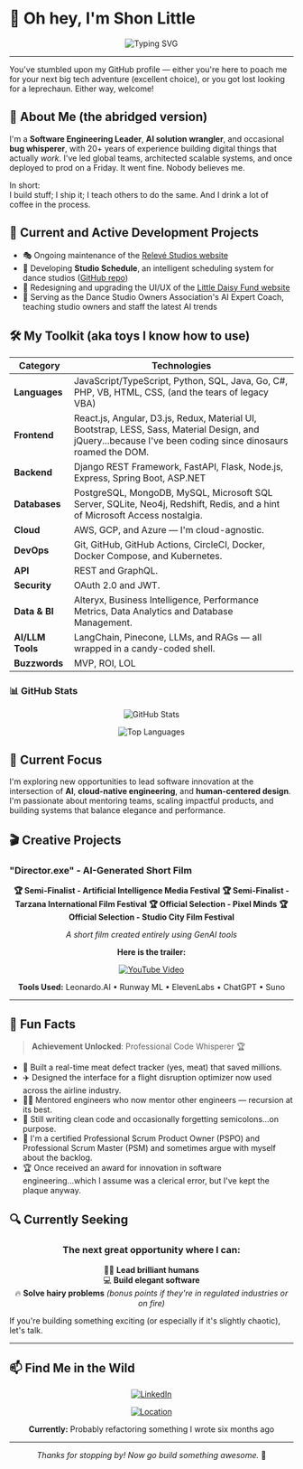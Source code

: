 # 👋 Oh hey, I'm Shon Little

<div align="center">

![Typing SVG](https://readme-typing-svg.herokuapp.com?font=Fira+Code&pause=1000&color=2196F3&center=true&vCenter=true&width=435&lines=Software+Engineering+Leader;AI+Solution+Wrangler;Bug+Whisperer;20%2B+Years+of+Experience)

</div>

---

You've stumbled upon my GitHub profile — either you're here to poach me for your next big tech adventure (excellent choice), or you got lost looking for a leprechaun. Either way, welcome!

## 🚀 About Me (the abridged version)

I'm a **Software Engineering Leader**, **AI solution wrangler**, and occasional **bug whisperer**, with 20+ years of experience building digital things that actually _work_. I've led global teams, architected scalable systems, and once deployed to prod on a Friday. It went fine. Nobody believes me.

In short:  
I build stuff; I ship it; I teach others to do the same. And I drink a lot of coffee in the process.

## 🔨 Current and Active Development Projects

- 🎭 Ongoing maintenance of the [Relevé Studios website](https://relevestudios.com/)
- 📅 Developing **Studio Schedule**, an intelligent scheduling system for dance studios ([GitHub repo](https://github.com/shonlittle/studio-schedule))
- 🌼 Redesigning and upgrading the UI/UX of the [Little Daisy Fund website](http://littledaisy.org/)
- 🤖 Serving as the Dance Studio Owners Association's AI Expert Coach, teaching studio owners and staff the latest AI trends

## 🛠️ My Toolkit (aka toys I know how to use)

| Category         | Technologies                                                                                                                                                |
| ---------------- | ----------------------------------------------------------------------------------------------------------------------------------------------------------- |
| **Languages**    | JavaScript/TypeScript, Python, SQL, Java, Go, C#, PHP, VB, HTML, CSS, (and the tears of legacy VBA)                                                         |
| **Frontend**     | React.js, Angular, D3.js, Redux, Material UI, Bootstrap, LESS, Sass, Material Design, and jQuery...because I've been coding since dinosaurs roamed the DOM. |
| **Backend**      | Django REST Framework, FastAPI, Flask, Node.js, Express, Spring Boot, ASP.NET                                                                               |
| **Databases**    | PostgreSQL, MongoDB, MySQL, Microsoft SQL Server, SQLite, Neo4j, Redshift, Redis, and a hint of Microsoft Access nostalgia.                                 |
| **Cloud**        | AWS, GCP, and Azure — I'm cloud-agnostic.                                                                                                                   |
| **DevOps**       | Git, GitHub, GitHub Actions, CircleCI, Docker, Docker Compose, and Kubernetes.                                                                              |
| **API**          | REST and GraphQL.                                                                                                                                           |
| **Security**     | OAuth 2.0 and JWT.                                                                                                                                          |
| **Data & BI**    | Alteryx, Business Intelligence, Performance Metrics, Data Analytics and Database Management.                                                                |
| **AI/LLM Tools** | LangChain, Pinecone, LLMs, and RAGs — all wrapped in a candy-coded shell.                                                                                   |
| **Buzzwords**    | MVP, ROI, LOL                                                                                                                                               |

### 📊 GitHub Stats

<div align="center">

![GitHub Stats](https://github-readme-stats.vercel.app/api?username=shonlittle&show_icons=true&theme=tokyonight&hide_border=true&count_private=true&hide=stars,contribs&hide_rank=true)

![Top Languages](https://github-readme-stats.vercel.app/api/top-langs/?username=shonlittle&layout=compact&theme=tokyonight&hide_border=true)

</div>

## 🎯 Current Focus

I'm exploring new opportunities to lead software innovation at the intersection of **AI**, **cloud-native engineering**, and **human-centered design**. I'm passionate about mentoring teams, scaling impactful products, and building systems that balance elegance and performance.

## 🎬 Creative Projects

### "Director.exe" - AI-Generated Short Film

<div align="center">

**🏆 Semi-Finalist - Artificial Intelligence Media Festival**
**🏆 Semi-Finalist - Tarzana International Film Festival**
**🏆 Official Selection - Pixel Minds**
**🏆 Official Selection - Studio City Film Festival**

_A short film created entirely using GenAI tools_

**Here is the trailer:**

[![YouTube Video](https://img.youtube.com/vi/sN__AsQPN48/maxresdefault.jpg)](https://www.youtube.com/watch?v=sN__AsQPN48)

**Tools Used:** Leonardo.AI • Runway ML • ElevenLabs • ChatGPT • Suno

</div>

---

## 🎉 Fun Facts

> **Achievement Unlocked**: Professional Code Whisperer 🏆

- 🥩 Built a real-time meat defect tracker (yes, meat) that saved millions.
- ✈️ Designed the interface for a flight disruption optimizer now used across the airline industry.
- 👨‍🏫 Mentored engineers who now mentor other engineers — recursion at its best.
- 🧹 Still writing clean code and occasionally forgetting semicolons...on purpose.
- 📜 I'm a certified Professional Scrum Product Owner (PSPO) and Professional Scrum Master (PSM) and sometimes argue with myself about the backlog.
- 🏆 Once received an award for innovation in software engineering...which I assume was a clerical error, but I've kept the plaque anyway.

## 🔍 Currently Seeking

<div align="center">

### The next great opportunity where I can:

🧑‍💼 **Lead brilliant humans**  
💻 **Build elegant software**  
🔥 **Solve hairy problems** _(bonus points if they're in regulated industries or on fire)_

</div>

If you're building something exciting (or especially if it's slightly chaotic), let's talk.

---

## 📫 Find Me in the Wild

<div align="center">

[![LinkedIn](https://img.shields.io/badge/LinkedIn-0077B5?style=for-the-badge&logo=linkedin&logoColor=white)](https://www.linkedin.com/in/shonlittle/)

[![Location](https://img.shields.io/badge/Location-Los%20Angeles%2C%20CA-FF6B6B?style=for-the-badge&logo=google-maps&logoColor=white)]()

**Currently:** Probably refactoring something I wrote six months ago

</div>

---

<div align="center">

<!-- ![Profile Views](https://komarev.com/ghpvc/?username=shonlittle&color=blueviolet&style=flat-square&label=Profile+Views) -->

_Thanks for stopping by! Now go build something awesome._ 🚀

</div>

